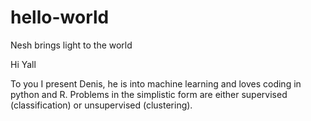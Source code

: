 # hello-world
Nesh brings light to the world

Hi Yall

To you I present Denis, he is into machine learning and loves coding in python and R. 
Problems in the simplistic form are either supervised (classification) or unsupervised (clustering).
